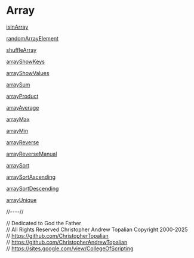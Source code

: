 # Array

[isInArray](isInArray.js)  

[randomArrayElement](randomArrayElement.js)  

[shuffleArray](shuffleArray.js)  

[arrayShowKeys](arrayShowKeys.js)  

[arrayShowValues](arrayShowValues.js)  

[arraySum](arraySum.js)  

[arrayProduct](arrayProduct.js)  

[arrayAverage](arrayAverage.js)  

[arrayMax](arrayMax.js)  

[arrayMin](arrayMin.js)  

[arrayReverse](arrayReverse.js)  

[arrayReverseManual](arrayReverseManual.js)  

[arraySort](arraySort.js)  

[arraySortAscending](arraySortAscending.js)  

[arraySortDescending](arraySortDescending.js)  

[arrayUnique](arrayUnique.js)  

//----//

// Dedicated to God the Father  
// All Rights Reserved Christopher Andrew Topalian Copyright 2000-2025  
// https://github.com/ChristopherTopalian  
// https://github.com/ChristopherAndrewTopalian  
// https://sites.google.com/view/CollegeOfScripting

